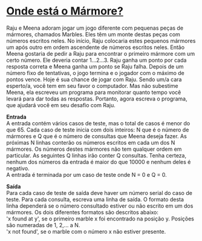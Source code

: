 # [Onde está o Mármore?](https://judge.beecrowd.com/pt/problems/view/1025)  

Raju e Meena adoram jogar um jogo diferente com pequenas peças de mármores, chamados Marbles. Eles têm um monte destas peças com números escritos neles. No início, Raju colocaria estes pequenos mármores um após outro em ordem ascendente de números escritos neles. Então Meena gostaria de pedir a Raju para encontrar o primeiro mármore com um certo número. Ele deveria contar 1...2...3. Raju ganha um ponto por cada resposta correta e Meena ganha um ponto se Raju falha. Depois de um número fixo de tentativas, o jogo termina e o jogador com o máximo de pontos vence. Hoje é sua chance de jogar com Raju. Sendo um/a cara esperto/a, você tem em seu favor o computador. Mas não subestime Meena, ela escreveu um programa para monitorar quanto tempo você levará para dar todas as respostas. Portanto, agora escreva o programa, que ajudará você em seu desafio com Raju.  

**Entrada**  
A entrada contém vários casos de teste, mas o total de casos é menor do que 65. Cada caso de teste inicia com dois inteiros: N que é o número de mármores e Q que é o número de consultas que Meena deseja fazer. As próximas N linhas conterão os números escritos em cada um dos N mármores. Os números destes mármores não tem qualquer ordem em particular. As seguintes Q linhas irão conter Q consultas. Tenha certeza, nenhum dos números da entrada é maior do que 10000 e nenhum deles é negativo.  
A entrada é terminada por um caso de teste onde N = 0 e Q = 0.  

**Saída**  
Para cada caso de teste de saída deve haver um número serial do caso de teste. Para cada consulta, escreva uma linha de saída. O formato desta linha dependerá se o número consultado estiver ou não escrito em um dos mármores. Os dois diferentes formatos são descritos abaixo:  
'x found at y', se o primeiro marble x foi encontrado na posição y. Posições são numeradas de 1, 2,...  a N.  
'x not found', se o marble com o número x não estiver presente.  

